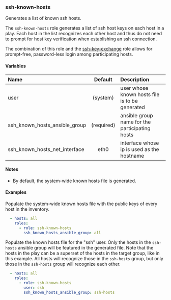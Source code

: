 
### ssh-known-hosts
Generates a list of known ssh hosts.

The `ssh-known-hosts` role generates a list of ssh host keys on each host in a
play.  Each host in the list recognizes each other host and thus do not need to
prompt for host key verification when establishing an ssh connection.

The combination of this role and the [ssh-key-exchange](ssh-key-exchange.md)
role allows for prompt-free, password-less login among participating hosts.

#### Variables

|Name                         |Default   |Description                                    |
|:----------------------------|:--------:|:----------------------------------------------|
|user                         |(system)  |user whose known hosts file is to be generated |
|ssh_known_hosts_ansible_group|(required)|ansible group name for the participating hosts |
|ssh_known_hosts_net_interface|eth0      |interface whose ip is used as the hostname     |

#### Notes

  - By default, the system-wide known hosts file is generated.

#### Examples

Populate the system-wide known hosts file with the public keys of every host in
the inventory.
```YAML
  - hosts: all
    roles:
      - role: ssh-known-hosts
        ssh_known_hosts_ansible_group: all
```

Populate the known hosts file for the "ssh" user.  Only the hosts in the
`ssh-hosts` ansible group will be featured in the generated file.  Note that the
hosts in the play can be a superset of the hosts in the target group, like in
this example.  All hosts will recognize those in the `ssh-hosts` group, but only
those in the `ssh-hosts` group will recognize each other.
```YAML
  - hosts: all
    roles:
      - role: ssh-known-hosts
        user: ssh
        ssh_known_hosts_ansible_group: ssh-hosts
```

